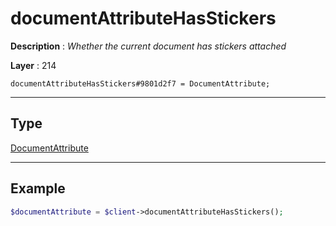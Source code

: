 # documentAttributeHasStickers

**Description** : *Whether the current document has stickers attached*

**Layer** : 214

```tl
documentAttributeHasStickers#9801d2f7 = DocumentAttribute;
```

---

## Type

[DocumentAttribute](type/DocumentAttribute)

---

## Example

```php
$documentAttribute = $client->documentAttributeHasStickers();
```